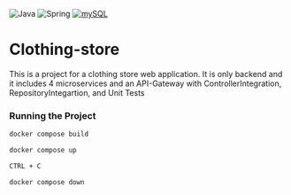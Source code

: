 ![Java](https://img.shields.io/badge/java-%23ED8B00.svg?style=for-the-badge&logo=openjdk&logoColor=white) ![Spring](https://img.shields.io/badge/spring-%236DB33F.svg?style=for-the-badge&logo=spring&logoColor=white) [![mySQL](https://img.shields.io/badge/mySQL-%236DB33F.svg?style=for-the-badge&logo=mySQL&logoColor=red)](https://img.shields.io/badge/mySQL-%23FFFFFF.svg?style=for-the-badge&logo=mySQL&logoColor=black
)
# Clothing-store

This is a project for a clothing store web application. It is only backend and it includes 4 microservices and an API-Gateway with ControllerIntegration, RepositoryIntegartion, and Unit Tests 

### Running the Project

```bash
docker compose build

docker compose up

```

```bash
CTRL + C

docker compose down
```
